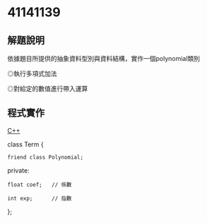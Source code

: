 # 41141139
## 解題說明
依據題目所提供的抽象資料型別與資料結構，實作一個polynomial類別

◎執行多項式加法

◎對給定的數值進行帶入運算

## 程式實作

[C++](HW2實作)

class Term {
    
    friend class Polynomial;

private:
    
    float coef;   // 係數
   
    int exp;      // 指數

};
